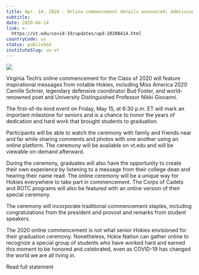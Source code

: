 ```yaml
---
title: Apr. 14, 2020 - Online commencement details announced; Admissions process to lift testing requirement for 2020-21 cycle; Updates and Notices
subtitle: 
date: 2020-04-14
link: >-
  https://vt.edu/covid-19/updates/upd-20200414.html
countryCode: us
status: published
instituteSlug: us-vt
---
```

![](https://assets.cms.vt.edu/favicon/favicon.ico)

Virginia Tech’s online commencement for the Class of 2020 will feature inspirational messages from notable Hokies, including Miss America 2020 Camille Schrier, legendary defensive coordinator Bud Foster, and world-renowned poet and University Distinguished Professor Nikki Giovanni.



The first-of-its-kind event on Friday, May 15, at 6:30 p.m. ET will mark an important milestone for seniors and is a chance to honor the years of dedication and hard work that brought students to graduation.

Participants will be able to watch the ceremony with family and friends near and far while sharing comments and photos with one another using an online platform. The ceremony will be available on vt.edu and will be viewable on-demand afterward.

During the ceremony, graduates will also have the opportunity to create their own experience by listening to a message from their college dean and hearing their name read. The online ceremony will be a unique way for Hokies everywhere to take part in commencement. The Corps of Cadets and ROTC programs will also be featured with an online version of their special ceremony.

The ceremony will incorporate traditional commencement staples, including congratulations from the president and provost and remarks from student speakers.

The 2020 online commencement is not what senior Hokies envisioned for their graduation ceremony. Nonetheless, Hokie Nation can gather online to recognize a special group of students who have worked hard and earned this moment to be honored and celebrated, even as COVID-19 has changed the world we are all living in.

Read full statement